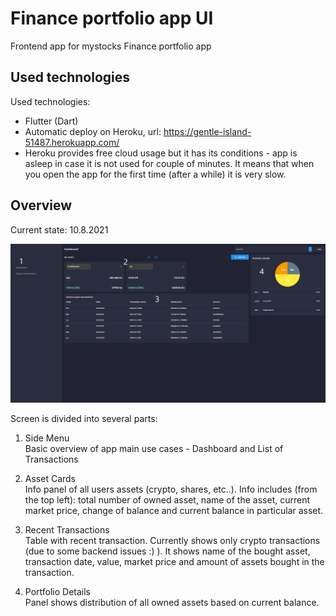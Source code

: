 # Finance portfolio app UI

Frontend app for mystocks Finance portfolio app

## Used technologies

Used technologies:

- Flutter (Dart)
- Automatic deploy on Heroku, url: https://gentle-island-51487.herokuapp.com/
- Heroku provides free cloud usage but it has its conditions - app is asleep in case it is not used for couple of minutes. It means that when you open the app for the first time (after a while) it is very slow.

## Overview

Current state:
 10.8.2021<br/>
 
 ![now](https://github.com/EvaKozakova26/Finance_Portfolio_UI/blob/master/sources/overview.PNG "Now")<br/>
 
 Screen is divided into several parts: <br/>
 
1. Side Menu  
 Basic overview of app main use cases - Dashboard and List of Transactions

2. Asset Cards  
 Info panel of all users assets (crypto, shares, etc..). Info includes (from the top left): total number of owned asset, name of the asset, current market price, change of balance and current balance in particular asset.
 
3. Recent Transactions  
 Table with recent transaction. Currently shows only crypto transactions (due to some backend issues :) ). It shows name of the bought asset, transaction date, value, market price and amount of assets bought in the transaction.
 
4. Portfolio Details  
 Panel shows distribution of all owned assets based on current balance.
 


